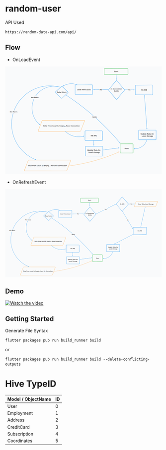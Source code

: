 # random-user

API Used
```bash 
https://random-data-api.com/api/
```

## Flow

- OnLoadEvent
<img src="https://github.com/PwS/random_user/blob/master/doc/flow/OnLoad.png" alt="OnLoad"/>

- OnRefreshEvent
<img src="https://github.com/PwS/random_user/blob/master/doc/flow/OnRefresh.png" alt="OnRefresh"/>

## Demo

[![Watch the video](Demo)](https://github.com/PwS/random_user/assets/22534596/f59ed208-d0d5-42df-8c36-ec539f20c603)

## Getting Started

Generate File Syntax
```
flutter packages pub run build_runner build
```

or

```
flutter packages pub run build_runner build --delete-conflicting-outputs
```

# Hive TypeID

Model / ObjectName    |  ID
:-------------------- | --------------------
User                  | 0
Employment            | 1
Address               | 2
CreditCard            | 3
Subscription          | 4
Coordinates           | 5
